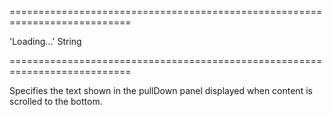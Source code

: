 ===========================================================================
<!--default-->'Loading...'<!--/default-->
<!--type-->String<!--/type-->
===========================================================================

<!--shortDescription-->
Specifies the text shown in the pullDown panel displayed when content is scrolled to the bottom.
<!--/shortDescription-->

<!--fullDescription-->

<!--/fullDescription-->